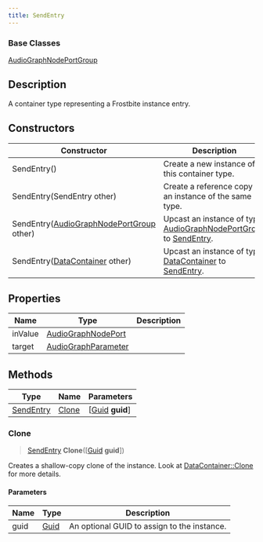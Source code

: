 ```yaml
---
title: SendEntry
---
```

### Base Classes

[AudioGraphNodePortGroup](AudioGraphNodePortGroup)

## Description

A container type representing a Frostbite instance entry.

## Constructors

| Constructor                                                          | Description                                                                                               |
| -------------------------------------------------------------------- | --------------------------------------------------------------------------------------------------------- |
| SendEntry()                                                          | Create a new instance of this container type.                                                             |
| SendEntry(SendEntry other)                                           | Create a reference copy of an instance of the same type.                                                  |
| SendEntry([AudioGraphNodePortGroup](AudioGraphNodePortGroup) other)  | Upcast an instance of type [AudioGraphNodePortGroup](AudioGraphNodePortGroup) to [SendEntry](SendEntry).  |
| SendEntry([DataContainer](/vext/ref/shared/class/datacontainer) other) | Upcast an instance of type [DataContainer](/vext/ref/shared/class/datacontainer) to [SendEntry](SendEntry). |

## Properties

| Name    | Type                                       | Description |
| ------- | ------------------------------------------ | ----------- |
| inValue | [AudioGraphNodePort](AudioGraphNodePort)   |             |
| target  | [AudioGraphParameter](AudioGraphParameter) |             |

## Methods

| Type                   | Name            | Parameters                                     |
| ---------------------- | --------------- | ---------------------------------------------- |
| [SendEntry](SendEntry) | [Clone](#clone) | \[[Guid](/vext/ref/shared/class/guid) **guid**\] |

### Clone

> [SendEntry](SendEntry) **Clone**(\[[Guid](/vext/ref/shared/class/guid) **guid**\])

Creates a shallow-copy clone of the instance. Look at [DataContainer::Clone](/vext/ref/shared/class/datacontainer#clone) for more details.

#### Parameters

| Name | Type         | Description                                 |
| ---- | ------------ | ------------------------------------------- |
| guid | [Guid](Guid) | An optional GUID to assign to the instance. |
